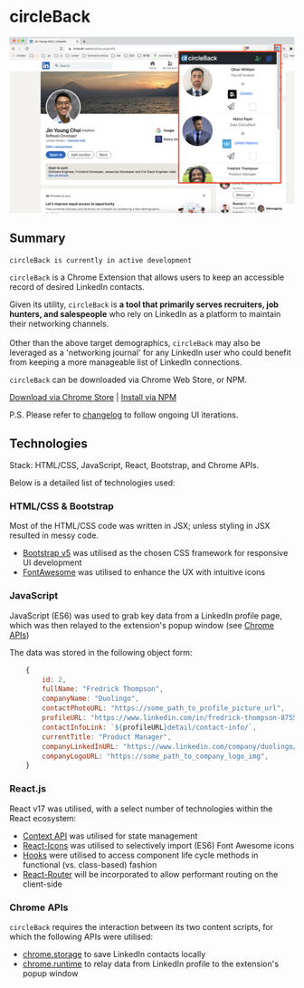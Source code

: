 # circleBack

<img src="/public/changelog/README_UI.jpeg" alt="circleBack UI demo" title="circleBack UI demo" width="auto">

## Summary

`circleBack is currently in active development`

`circleBack` is a Chrome Extension that allows users to keep an accessible record of desired LinkedIn contacts.

Given its utility, `circleBack` is **a tool that primarily serves recruiters, job hunters, and salespeople** who rely on LinkedIn as a platform to maintain their networking channels.\
<br />
Other than the above target demographics, `circleBack` may also be leveraged as a 'networking journal' for any LinkedIn user who could benefit from keeping a more manageable list of LinkedIn connections.

`circleBack` can be downloaded via Chrome Web Store, or NPM.

[Download via Chrome Store](https://chrome.google.com/webstore/category/extensions) | [Install via NPM](https://www.npmjs.com/search?q=circleback)

P.S. Please refer to [changelog](https://github.com/jinyoungch0i/circleBack/tree/main/public/changelog) to follow ongoing UI iterations.

## Technologies
Stack: HTML/CSS, JavaScript, React, Bootstrap, and Chrome APIs.
<br />

Below is a detailed list of technologies used:

### HTML/CSS & Bootstrap

Most of the HTML/CSS code was written in JSX; unless styling in JSX resulted in messy code. 
<br />

- [Bootstrap v5](https://getbootstrap.com/) was utilised as the chosen CSS framework for responsive UI development
- [FontAwesome](https://fontawesome.com/v5.15/how-to-use/on-the-web/using-with/react) was utilised to enhance the UX with intuitive icons

### JavaScript

JavaScript (ES6) was used to grab key data from a LinkedIn profile page, which was then relayed to the extension's popup window (see [Chrome APIs](https://github.com/jinyoungch0i/circleBack#chrome-apis))
<br/>

The data was stored in the following object form:

```js
    {
        id: 2,
        fullName: "Fredrick Thompson",
        companyName: "Duolingo",
        contactPhotoURL: "https://some_path_to_profile_picture_url",
        profileURL: "https://www.linkedin.com/in/fredrick-thompson-875520174/",
        contactInfoLink: `${profileURL}detail/contact-info/`,
        currentTitle: "Product Manager",
        companyLinkedInURL: "https://www.linkedin.com/company/duolingo/",
        companyLogoURL: "https://some_path_to_company_logo_img",
    }
```

### React.js

React v17 was utilised, with a select number of technologies within the React ecosystem: 

- [Context API](https://github.com/jinyoungch0i/react-context) was utilised for state management
- [React-Icons](https://react-icons.github.io/react-icons/icons?name=fa) was utilised to selectively import (ES6) Font Awesome icons
- [Hooks](https://reactjs.org/docs/hooks-reference.html) were utilised to access component life cycle methods in functional (vs. class-based) fashion
- [React-Router](https://reactrouter.com/) will be incorporated to allow performant routing on the client-side

### Chrome APIs

`circleBack` requires the interaction between its two content scripts, for which the following APIs were utilised:
- [chrome.storage](https://developer.chrome.com/docs/extensions/reference/storage/) to save LinkedIn contacts locally
- [chrome.runtime](https://developer.chrome.com/docs/extensions/mv3/messaging/#simple) to relay data from LinkedIn profile to the extension's popup window
